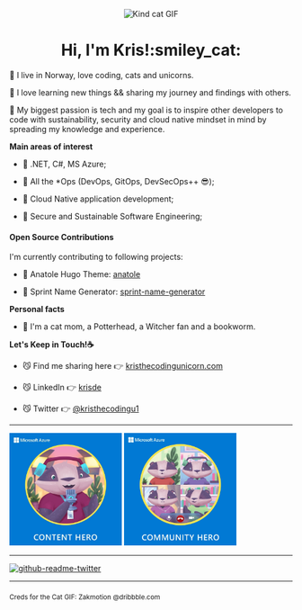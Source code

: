 <p align="center">
  <img alt="Kind cat GIF" src="./images/greeting-cat.gif" width="400" height="300" />
</p>

<h1 align="center">Hi, I'm Kris!:smiley_cat:</h1>

:tiger: I live in Norway, love coding, cats and unicorns.

:whale2: I love learning new things && sharing my journey and findings with others.

:octopus: My biggest passion is tech and my goal is to inspire other developers to code with sustainability, security and cloud native mindset in mind by spreading my knowledge and experience.


**Main areas of interest**
  
  * :paw_prints: .NET, C#, MS Azure;
  
  * :paw_prints: All the \*Ops (DevOps, GitOps, DevSecOps++ :sunglasses:);

  * :paw_prints: Cloud Native application development;
  
  * :paw_prints: Secure and Sustainable Software Engineering;


#### Open Source Contributions

I'm currently contributing to following projects:

* :seedling: Anatole Hugo Theme: [anatole](https://github.com/lxndrblz/anatole)

* :seedling: Sprint Name Generator: [sprint-name-generator](https://github.com/flostadler/sprint-name-generator)


**Personal facts**

* :dizzy: I'm a cat mom, a Potterhead, a Witcher fan and a bookworm.


**Let's Keep in Touch!:coffee:**

  * :smirk_cat: Find me sharing here :point_right: [kristhecodingunicorn.com](https://kristhecodingunicorn.com)

  * :smirk_cat: LinkedIn :point_right: [krisde](https://www.linkedin.com/in/krisde/)

  * :smirk_cat: Twitter :point_right: [@kristhecodingu1](https://twitter.com/kristhecodingu1)
---
<p float="left">
  <img alt="Azure Content Hero" src="./images/azure-content-hero.png" width="200" height="200" />
  <img alt="Azure Community Hero" src="./images/azure-community-hero.png" width="200" height="200" />
</p>

---

[![github-readme-twitter](https://github-readme-twitter.gazf.vercel.app/api?id=kristhecodingu1&layout=wide&show_border=on)](https://twitter.com/kristhecodingu1)

---
<sub>Creds for the Cat GIF: Zakmotion @dribbble.com</sub>	

